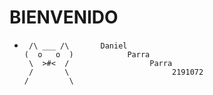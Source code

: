 # BIENVENIDO
*      /\ ___ /\       Daniel 
      (  o   o  )            Parra      
       \  >#<  /                  Parra 
       /       \                       2191072 
      /         \        
     
